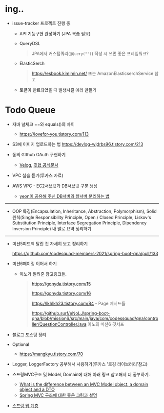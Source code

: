 # ing..

- issue-tracker 프로젝트 진행 중
  - API 기능구현 완성하기 (JPA 복습 필요)
  
  - QueryDSL
  
    > JPA에서 커스텀쿼리(`@Query("")`) 작성 시 쓰면 좋은 프레임워크?
  
  - ElasticSerch 
  
    >  https://esbook.kimjmin.net/ 또는 AmazonElasticserchService 참고
  
  - 토큰이 만료되었을 때 발생시킬 에러 만들기

# Todo Queue

- 자바 널체크 ==와 equals()의 차이
  - https://lovefor-you.tistory.com/113
- S3에 이미지 업로드하는 법 https://devlog-wjdrbs96.tistory.com/213
- 동의 GIthub OAuth 구현하기
  - [Velog](https://velog.io/@d-h-k/Oauth-%EC%B0%8D%EB%A8%B9%ED%95%B4%EB%B3%B4%EA%B8%B0-with-POSTMAN%EC%8B%A4%EC%8A%B5), [깃헙 공식문서](https://docs.github.com/en/developers/apps/building-oauth-apps/authorizing-oauth-apps)
- VPC 실습 듣기(루카스 자료)


- AWS VPC - EC2서브넷과 DB서브넷 구분 생성
  - [yeon이 공유해 주신 DB서버와 웹서버 분리하는 법](https://velog.io/@yeon/public-subnet%EA%B3%BC-private-subnet%EC%97%90-%EC%9B%B9%EC%84%9C%EB%B2%84%EC%99%80-%EB%8D%B0%EC%9D%B4%ED%84%B0%EB%B2%A0%EC%9D%B4%EC%8A%A4-%EB%B6%84%EB%A6%AC%ED%95%B4%EC%84%9C-%EB%B0%B0%ED%8F%AC%ED%95%98%EA%B8%B0)


---

- OOP 특징(Encapsulation, Inheritance, Abstraction, Polymorphism),
  Solid원칙(Single Responsibility Principle, Open / Closed Principle, Liskov's Substitution Principle, Interface Segregation Principle, Dipendency Inversion Principle) 내 말로 요약 정리하기

---

- 미션5피드백 달린 것 자세히 보고 정리하기

  https://github.com/codesquad-members-2021/spring-boot-qna/pull/133

- 미션6페이징 이어서 하기

  - 이노가 알려준 참고링크들.

    >https://gonyda.tistory.com/15
    >
    >https://gonyda.tistory.com/16
    >
    >https://lkhlkh23.tistory.com/84 - Page 메서드들
    >
    >https://github.surf/eNoLJ/spring-boot-qna/blob/mission6/src/main/java/com/codessquad/qna/controller/QuestionController.java 이노의 미션6 깃서프

- 블로그 포스팅 정리

- Optional

  - https://mangkyu.tistory.com/70 

- Logger, LoggerFactory 공부해서 사용하기(루카스 '로깅 라이브러리'참고)

- 스프링MVC구조 및 Model, Domain에 대해 아래 링크 참고해서 더 공부하기.

  - [What is the difference between an MVC Model object, a domain object and a DTO](https://stackoverflow.com/questions/3853749/what-is-the-difference-between-an-mvc-model-object-a-domain-object-and-a-dto)
  - [Spring MVC 구조에 대한 좋은 그림과 설명](https://justforchangesake.wordpress.com/2014/05/07/spring-mvc-request-life-cycle/)

- [스프링 웹 계층](https://www.petrikainulainen.net/software-development/design/understanding-spring-web-application-architecture-the-classic-way/)

